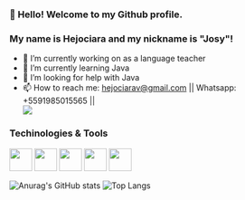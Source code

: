 ### 👋 Hello! Welcome to my Github profile.
### My name is Hejociara and my nickname is "Josy"!

- 🔭 I’m currently working on as a language teacher 
- 🌱 I’m currently learning Java
- 🤔 I’m looking for help with Java
- 📫 How to reach me: hejociarav@gmail.com || Whatsapp: +5591985015565 || <div> <a href="https://www.linkedin.com/in/hejociara-do-vale/" target="_blank"><img src="https://img.shields.io/badge/-LinkedIn-%230077B5?style=for-the-badge&logo=linkedin&logoColor=white" target="_blank"></a>  </div>


### Techinologies & Tools 
<img src="https://cdn.jsdelivr.net/gh/devicons/devicon/icons/git/git-original.svg" width="40" height="40"/> <img src="https://cdn.jsdelivr.net/gh/devicons/devicon/icons/java/java-original.svg" width="40" height="40"/> <img src="https://cdn.jsdelivr.net/gh/devicons/devicon/icons/androidstudio/androidstudio-original.svg" width="40" height="40"/> <img src="https://cdn.jsdelivr.net/gh/devicons/devicon/icons/intellij/intellij-original.svg" width="40" height="40"/> <img src="https://cdn.jsdelivr.net/gh/devicons/devicon/icons/spring/spring-original.svg" width="40" height="40"/>



![Anurag's GitHub stats](https://github-readme-stats.vercel.app/api?username=Hejociara&show_icons=true&theme=dracula)
![Top Langs](https://github-readme-stats.vercel.app/api/top-langs/?username=Hejociara&layout=compact)
